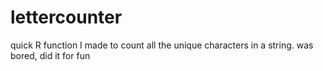 # lettercounter
quick R function I made to count all the unique characters in a string. was bored, did it for fun
